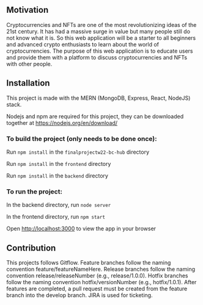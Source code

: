 ## Motivation

Cryptocurrencies and NFTs are one of the most revolutionizing ideas of the 21st century. It has had a massive surge in value but many people still do not know what it is. So this web application will be a starter to all beginners and advanced crypto enthusiasts to learn about the world of cryptocurrencies. The purpose of this web application is to educate users and provide them with a platform to discuss cryptocurrencies and NFTs with other people.

## Installation

This project is made with the MERN (MongoDB, Express, React, NodeJS) stack.

Nodejs and npm are required for this project, they can be downloaded together at https://nodejs.org/en/download/

### To build the project (only needs to be done once):
Run `npm install` in the `finalprojectw22-bc-hub` directory

Run `npm install` in the `frontend` directory

Run `npm install` in the `backend` directory

### To run the project:
In the backend directory, run `node server`

In the frontend directory, run `npm start`

Open [http://localhost:3000](http://localhost:3000) to view the app in your browser

## Contribution
This projects follows Gitflow. Feature branches follow the naming convention feature/featureNameHere. Release branches follow the naming convention release/releaseNumber (e.g., release/1.0.0). Hotfix branches follow the naming convention hotfix/versionNumber (e.g., hotfix/1.0.1). After features are completed, a pull request must be created from the feature branch into the develop branch. JIRA is used for ticketing.
